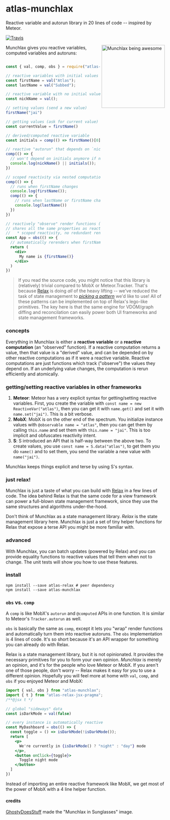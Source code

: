 # atlas-munchlax

Reactive variable and autorun library in 20 lines of code -- inspired by Meteor.

[![Travis](https://img.shields.io/travis/atlassubbed/atlas-munchlax.svg)](https://travis-ci.org/atlassubbed/atlas-munchlax)

[<img alt="Munchlax being awesome" align="right" width="200" src="https://user-images.githubusercontent.com/38592371/54497007-f192c700-48cb-11e9-99c9-f040209c362d.png">](https://pokemondb.net/pokedex/munchlax?q=use-atlas-relax)

Munchlax gives you reactive variables, computed variables and autoruns:

```jsx

const { val, comp, obs } = require("atlas-munchlax");

// reactive variables with initial values
const firstName = val("Atlas");
const lastName = val("Subbed");

// reactive variable with no initial value
const nickName = val();

// setting values (send a new value)
firstName("jai")

// getting values (ask for current value)
const currentValue = firstName()

// derived/computed reactive variable
const initials = comp(() => firstName()[0]+lastName()[0]);

// reactive "autorun" that depends on `nickName` and `initials`
comp(() => {
  // won't depend on initials anymore if nickName becomes truthy
  console.log(nickName() || initials());
})

// scoped reactivity via nested computations
comp(() => {
  // runs when firstName changes
  console.log(firstName());
  comp(() => {
    // runs when lastName or firstName changes
    console.log(lastName())
  })
})

// reactively "observe" render functions (like in Mobx)
// shares all the same properties as reactive computations
//   * scoped reactivity, no redundant renders, etc.
const App = obs(() => {
  // automatically rerenders when firstName is set
  return (
    <div>
      My name is {firstName()}
    </div>
  )
})
```

> If you read the source code, you might notice that this library is (relatively) trivial compared to MobX or Meteor.Tracker. That's because [Relax](https://github.com/atlassubbed/atlas-relax) is doing *all* of the heavy lifting -- we've reduced the task of state management to [*picking a pattern*](#another-pattern) we'd like to use! All of these patterns can be implemented on top of Relax's lego-like primitives. The key here is that the same engine for VDOM/graph diffing and reconcilation can easily power both UI frameworks and state management frameworks.

### concepts

Everything in Munchlax is either a **reactive variable** or a **reactive computation** (an "observed" function). If a reactive computation returns a value, then that value is a "derived" value, and can be depended on by other reactive computations as if it were a reactive variable. Reactive computations are just functions which track ("observe") the values they depend on. If an underlying value changes, the computation is rerun efficiently and atomically.

### getting/setting reactive variables in other frameworks

  1. **Meteor**: Meteor has a very explicit syntax for getting/setting reactive variables. First, you create the variable with `const name = new ReactiveVar("atlas")`, then you can get it with `name.get()` and set it with `name.set("jai")`. This is a bit verbose.
  2. **MobX**: MobX is on the other end of the spectrum. You initialize instance values with `@observable name = "atlas"`, then you can get them by calling `this.name` and set them with `this.name = "jai"`. This is too implicit and obfuscates reactivity intent.
  3. **S**: S introduced an API that is half-way between the above two. To create values, you use `const name = S.data("atlas")`, to get them you do `name()` and to set them, you send the variable a new value with `name("jai")`.

Munchlax keeps things explicit and terse by using S's syntax.

### just relax!

Munchlax is just a taste of what you can build with [Relax](https://github.com/atlassubbed/atlas-relax) in a few lines of code. The idea behind Relax is that the same code for a view framework can power a full-blown state management framework, since they use the same structures and algorithms under-the-hood. 

Don't think of Munchlax as a state management library. *Relax* is the state management library here. Munchlax is just a set of tiny helper functions for Relax that expose a terse API you might be more familiar with.

### advanced

With Munchlax, you can batch updates (powered by Relax) and you can provide equality functions to reactive values that tell them when not to change. The unit tests will show you how to use these features.

### install

```
npm install --save atlas-relax # peer dependency
npm install --save atlas-munchlax
```

### `obs` vs. `comp`

A `comp` is like MobX's `autorun` and `@computed` APIs in one function. It is similar to Meteor's `Tracker.autorun` as well.

`obs` is basically the same as `comp`, except it lets you "wrap" render functions and automatically turn them into reactive autoruns. The `obs` implementation is 4 lines of code. It's so short because it's an API wrapper for something you can already do with Relax. 

Relax is a state management library, but it is not opinionated. It provides the necessary primitives for you to form your own opinion. *Munchlax* is merely an opinion, and it's for the people who love Meteor or MobX. If you aren't one of those people, don't worry -- Relax makes it easy for you to use a different opinion. Hopefully you will feel more at home with `val`, `comp`, and `obs` if you enjoyed Meteor and MobX:

```jsx
import { val, obs } from "atlas-munchlax";
import { t } from "atlas-relax-jsx-pragma";
/**@jsx t */

// global "sideways" data
const isDarkMode = val(false)

// every instance is automatically reactive
const MyDashboard = obs(() => {
  const toggle = () => isDarkMode(!isDarkMode());
  return [
    <p>
      We're currently in {isDarkMode() ? "night" : "day"} mode
    </p>,
    <button onClick={toggle}>
      Toggle night mode
    </button>
  ]
})
```

Instead of importing an entire reactive framework like MobX, we get most of the power of MobX with a 4 line helper function.

#### credits

[GhostyDoesStuff](https://aminoapps.com/c/pokemon/page/user/ghostydoesstuff-tm/jlhp_fgmM8N1gMK1GebwPGp153oRKr) made the "Munchlax in Sunglasses" image.